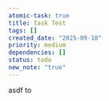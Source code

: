```yaml
---
atomic-task: true
title: Task Test
tags: []
created_date: "2025-09-18"
priority: medium
dependencies: []
status: todo
new_note: "true"
---
```

asdf to 